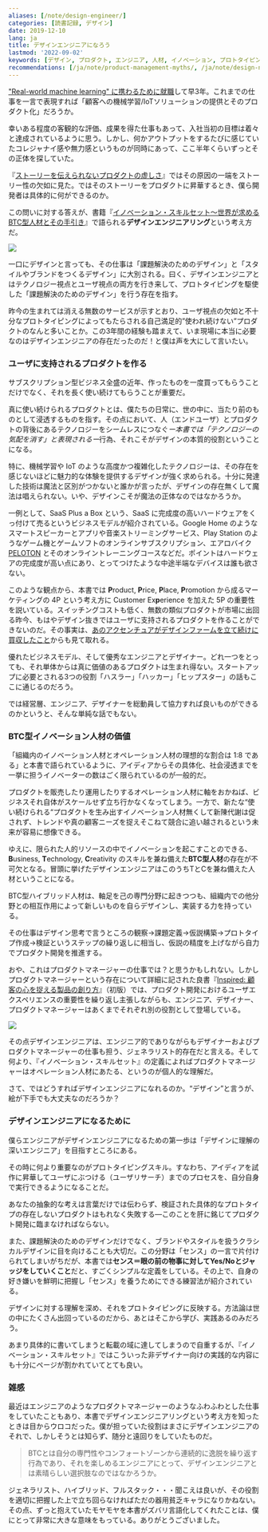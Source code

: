 ```yaml
---
aliases: [/note/design-engineer/]
categories: [読書記録, デザイン]
date: 2019-12-10
lang: ja
title: デザインエンジニアになろう
lastmod: '2022-09-02'
keywords: [デザイン, プロダクト, エンジニア, 人材, イノベーション, プロトタイピング, c型, 本書, プロダクトマネージャー, 魔法]
recommendations: [/ja/note/product-management-myths/, /ja/note/design-note-88/, /ja/note/tech-design-story/]
---
```


["Real-world machine learning" に携わるために就職](/note/master-graduate/)して早3年。これまでの仕事を一言で表現すれば「顧客への機械学習/IoTソリューションの提供とそのプロダクト化」だろうか。

幸いある程度の客観的な評価、成果を得た仕事もあって、入社当初の目標は着々と達成されているように思う。しかし、何かアウトプットをするたびに感じていたコレジャナイ感や無力感というものが同時にあって、ここ半年くらいずっとその正体を探していた。

『[ストーリーを伝えられないプロダクトの虚しさ](/note/tech-design-story/)』ではその原因の一端をストーリー性の欠如に見た。ではそのストーリーをプロダクトに昇華するとき、僕ら開発者は具体的に何ができるのか。

この問いに対する答えが、書籍『[イノベーション・スキルセット～世界が求めるBTC型人材とその手引き](https://amzn.to/2B8p6FR)』で語られる**デザインエンジニアリング**という考え方だ。

<a href="https://www.amazon.co.jp/dp/B07WRJ2C5Y/ref=as_li_ss_il?_encoding=UTF8&btkr=1&linkCode=li2&tag=takuti-22&linkId=5d6f850250daf47a6ea6a83014c60290&language=ja_JP" target="_blank"><img border="0" src="//ws-fe.amazon-adsystem.com/widgets/q?_encoding=UTF8&ASIN=B07WRJ2C5Y&Format=_SL160_&ID=AsinImage&MarketPlace=JP&ServiceVersion=20070822&WS=1&tag=takuti-22&language=ja_JP" ></a><img src="https://ir-jp.amazon-adsystem.com/e/ir?t=takuti-22&language=ja_JP&l=li2&o=9&a=B07WRJ2C5Y" width="1" height="1" border="0" alt="" style="border:none !important; margin:0px !important;" />

一口にデザインと言っても、その仕事は「課題解決のためのデザイン」と「スタイルやブランドをつくるデザイン」に大別される。曰く、デザインエンジニアとはテクノロジー視点とユーザ視点の両方を行き来して、プロトタイピングを駆使した「課題解決のためのデザイン」を行う存在を指す。

昨今の生まれては消える無数のサービスが示すとおり、ユーザ視点の欠如と不十分なプロトタイピングによってもたらされる自己満足的”使われ続けない”プロダクトのなんと多いことか。この3年間の経験も踏まえて、いま現場に本当に必要なのはデザインエンジニアの存在だったのだ！と僕は声を大にして言いたい。

### ユーザに支持されるプロダクトを作る

サブスクリプション型ビジネス全盛の近年、作ったものを一度買ってもらうことだけでなく、それを長く使い続けてもらうことが重要だ。

真に使い続けられるプロダクトとは、僕たちの日常に、世の中に、当たり前のものとして浸透するものを指す。その点において、人（エンドユーザ）とプロダクトの背後にあるテクノロジーをシームレスにつなぐ*ー本書では「テクノロジーの気配を消す」と表現されるー*行為、それこそがデザインの本質的役割ということになる。

特に、機械学習や IoT のような高度かつ複雑化したテクノロジーは、その存在を感じないほどに魅力的な体験を提供するデザインが強く求められる。十分に発達した技術は魔法と区別がつかないと誰かが言ったが、デザインの存在無くして魔法は唱えられない。いや、デザインこそが魔法の正体なのではなかろうか。

一例として、SaaS Plus a Box という、SaaS に完成度の高いハードウェアをくっ付けて売るというビジネスモデルが紹介されている。Google Home のようなスマートスピーカーとアプリや音楽ストリーミングサービス、Play Station のようなゲーム機とゲームソフトのオンラインサブスクリプション、エアロバイク [PELOTON](https://www.onepeloton.com/bike) とそのオンライントレーニングコースなどだ。ポイントはハードウェアの完成度が高い点にあり、とってつけたような中途半端なデバイスは誰も欲さない。

このような観点から、本書では **P**roduct, **P**rice, **P**lace, **P**romotion から成るマーケティングの 4P という考え方に Customer Ex**p**erience を加えた 5P の重要性を説いている。スイッチングコストも低く、無数の類似プロダクトが市場に出回る昨今、もはやデザイン抜きではユーザに支持されるプロダクトを作ることができないのだ。その事実は、[あのアクセンチュアがデザインファームを立て続けに買収したこと](https://forbesjapan.com/articles/detail/26680)からも見て取れる。

優れたビジネスモデル、そして優秀なエンジニアとデザイナー。どれ一つをとっても、それ単体からは真に価値のあるプロダクトは生まれ得ない。スタートアップに必要とされる3つの役割「ハスラー」「ハッカー」「ヒップスター」の話もここに通じるのだろう。

では経営層、エンジニア、デザイナーを総動員して協力すれば良いものができるのかというと、そんな単純な話でもない。

### BTC型イノベーション人材の価値

「組織内のイノベーション人材とオペレーション人材の理想的な割合は 1:8 である」と本書で語られているように、アイディアからその具体化、社会浸透までを一挙に担うイノベーターの数はごく限られているのが一般的だ。

プロダクトを販売したり運用したりするオペレーション人材に軸をおかねば、ビジネスそれ自体がスケールせず立ち行かなくなってしまう。一方で、新たな“使い続けられる“プロダクトを生み出すイノベーション人材無くして新陳代謝は促されず、トレンドや真の顧客ニーズを捉えそこねて競合に追い越されるという未来が容易に想像できる。

ゆえに、限られた人的リソースの中でイノベーションを起こすことのできる、**B**usiness, **T**echnology, **C**reativity のスキルを兼ね備えた**BTC型人材**の存在が不可欠となる。冒頭に挙げたデザインエンジニアはこのうちTとCを兼ね備えた人材ということになる。

BTC型ハイブリッド人材は、軸足を己の専門分野に起きつつも、組織内での他分野との相互作用によって新しいものを自らデザインし、実装する力を持っている。

その仕事はデザイン思考で言うところの観察→課題定義→仮説構築→プロトタイプ作成→検証というステップの繰り返しに相当し、仮説の精度を上げながら自力でプロダクト開発を推進する。

おや、これはプロダクトマネージャーの仕事では？と思うかもしれない。しかしプロダクトマネージャーという存在について詳細に記された良書『[Inspired: 顧客の心を捉える製品の創り方](https://amzn.to/345iRyE)』（初版）では、プロダクト開発におけるユーザエクスペリエンスの重要性を繰り返し主張しながらも、エンジニア、デザイナー、プロダクトマネージャーはあくまでそれぞれ別の役割として登場している。

<a href="https://www.amazon.co.jp/INSPIRED-%E7%86%B1%E7%8B%82%E3%81%95%E3%81%9B%E3%82%8B%E8%A3%BD%E5%93%81%E3%82%92%E7%94%9F%E3%81%BF%E5%87%BA%E3%81%99%E3%83%97%E3%83%AD%E3%83%80%E3%82%AF%E3%83%88%E3%83%9E%E3%83%8D%E3%82%B8%E3%83%A1%E3%83%B3%E3%83%88-%E3%83%9E%E3%83%BC%E3%83%86%E3%82%A3%E3%83%BB%E3%82%B1%E3%83%BC%E3%82%AC%E3%83%B3-ebook/dp/B0814STTHV/ref=as_li_ss_il?_encoding=UTF8&qid=1569787383&sr=8-3&linkCode=li2&tag=takuti-22&linkId=dbd80fb891f6cf3db54f0c44d108c549&language=ja_JP" target="_blank"><img border="0" src="//ws-fe.amazon-adsystem.com/widgets/q?_encoding=UTF8&ASIN=B0814STTHV&Format=_SL160_&ID=AsinImage&MarketPlace=JP&ServiceVersion=20070822&WS=1&tag=takuti-22&language=ja_JP" ></a><img src="https://ir-jp.amazon-adsystem.com/e/ir?t=takuti-22&language=ja_JP&l=li2&o=9&a=B0814STTHV" width="1" height="1" border="0" alt="" style="border:none !important; margin:0px !important;" />

その点デザインエンジニアは、エンジニア的でありながらもデザイナーおよびプロダクトマネージャーの仕事も担う、ジェネラリスト的存在だと言える。そして何より、『イノベーション・スキルセット』の定義によればプロダクトマネージャーはオペレーション人材にあたる、というのが個人的な理解だ。

さて、ではどうすればデザインエンジニアになれるのか。“デザイン”と言うが、絵が下手でも大丈夫なのだろうか？

### デザインエンジニアになるために

僕らエンジニアがデザインエンジニアになるための第一歩は「デザインに理解の深いエンジニア」を目指すところにある。

その時に何より重要なのがプロトタイピングスキル。すなわち、アイディアを試作に昇華してユーザにぶつける（ユーザリサーチ）までのプロセスを、自分自身で実行できるようになることだ。

あなたの抽象的な考えは言葉だけでは伝わらず、検証された具体的なプロトタイプの存在しないプロダクトはもれなく失敗する―このことを肝に銘じてプロダクト開発に臨まなければならない。

また、課題解決のためのデザインだけでなく、ブランドやスタイルを扱うクラシカルデザインに目を向けることも大切だ。この分野は「センス」の一言で片付けられてしまいがちだが、本書では**センス＝眼の前の物事に対してYes/Noとジャッジをしていくこと**だと、すごくシンプルな定義をしている。その上で、自身の好き嫌いを鮮明に把握し「センス」を養うためにできる練習法が紹介されている。

デザインに対する理解を深め、それをプロトタイピングに反映する。方法論は世の中にたくさん出回っているのだから、あとはそこから学び、実践あるのみだろう。

あまり具体的に書いてしまうと転載の域に達してしまうので自重するが、『イノベーション・スキルセット』ではこういった非デザイナー向けの実践的な内容にも十分にページが割かれていてとても良い。

### 雑感

最近はエンジニアのようなプロダクトマネージャーのようなふわふわとした仕事をしていたこともあり、本書でデザインエンジニアリングという考え方を知ったときは目からウロコだった。僕が担っていた役割はまさにデザインエンジニアのそれで、しかしそうとは知らず、随分と遠回りをしていたものだ。

> BTCとは自分の専門性やコンフォートゾーンから連続的に逸脱を繰り返す行為であり、それを楽しめるエンジニアにとって、デザインエンジニアとは素晴らしい選択肢なのではなかろうか。

ジェネラリスト、ハイブリッド、フルスタック・・・聞こえは良いが、その役割を適切に把握した上で立ち回らなければただの器用貧乏キャラになりかねない。その点、ずっと抱えていたモヤモヤを本書がズバリ言語化してくれたことは、僕にとって非常に大きな意味をもっている。ありがとうございました。
